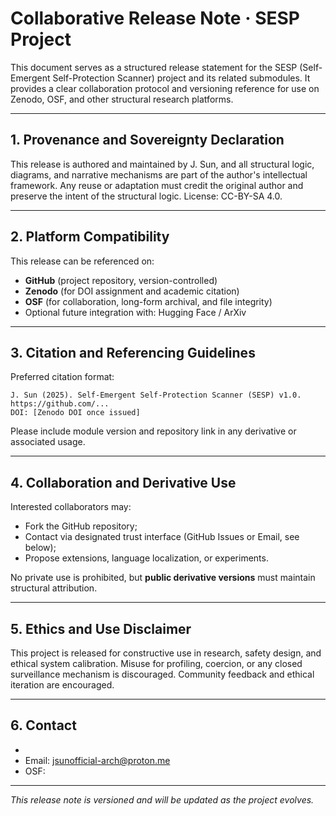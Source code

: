 
# Collaborative Release Note · SESP Project

This document serves as a structured release statement for the SESP (Self-Emergent Self-Protection Scanner) project and its related submodules. It provides a clear collaboration protocol and versioning reference for use on Zenodo, OSF, and other structural research platforms.

---

## 1. Provenance and Sovereignty Declaration

This release is authored and maintained by J. Sun, and all structural logic, diagrams, and narrative mechanisms are part of the author's intellectual framework. Any reuse or adaptation must credit the original author and preserve the intent of the structural logic. License: CC-BY-SA 4.0.

---

## 2. Platform Compatibility

This release can be referenced on:
- **GitHub** (project repository, version-controlled)
- **Zenodo** (for DOI assignment and academic citation)
- **OSF** (for collaboration, long-form archival, and file integrity)
- Optional future integration with: Hugging Face / ArXiv

---

## 3. Citation and Referencing Guidelines

Preferred citation format:

```
J. Sun (2025). Self-Emergent Self-Protection Scanner (SESP) v1.0. https://github.com/...
DOI: [Zenodo DOI once issued]
```

Please include module version and repository link in any derivative or associated usage.

---

## 4. Collaboration and Derivative Use

Interested collaborators may:
- Fork the GitHub repository;
- Contact via designated trust interface (GitHub Issues or Email, see below);
- Propose extensions, language localization, or experiments.

No private use is prohibited, but **public derivative versions** must maintain structural attribution.

---

## 5. Ethics and Use Disclaimer

This project is released for constructive use in research, safety design, and ethical system calibration. Misuse for profiling, coercion, or any closed surveillance mechanism is discouraged. Community feedback and ethical iteration are encouraged.

---

## 6. Contact

- 
- Email: jsunofficial-arch@proton.me
- OSF:  

---

*This release note is versioned and will be updated as the project evolves.*
